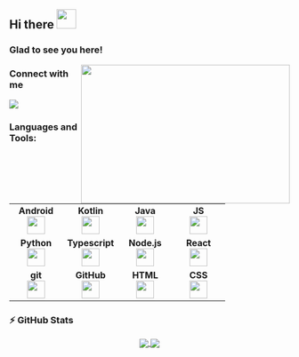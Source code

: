 ## Hi there <img src="https://raw.githubusercontent.com/iampavangandhi/iampavangandhi/master/gifs/Hi.gif" width="35px"/>

### Glad to see you here!

<img align="right" height="250" width="375" alt="" src="https://raw.githubusercontent.com/iampavangandhi/iampavangandhi/master/gifs/coder.gif" />

### Connect with me
[![](https://img.shields.io/badge/linkedin-%230077B5.svg?style=for-the-badge&logo=linkedin)](https://www.linkedin.com/in/pavlo-horbatiuk-301188164/)

### Languages and Tools:

<table width="480px">
  <tbody>
    <tr valign="top">
      <td width="80px" align="center">
        <span><strong>Android</strong></span><br>
        <img height="32" src="https://cdn.jsdelivr.net/gh/devicons/devicon/icons/android/android-original.svg">
      </td>
      <td width="80px" align="center">
        <span><strong>Kotlin</strong></span><br>
        <img height="32" src="https://cdn.jsdelivr.net/gh/devicons/devicon/icons/kotlin/kotlin-original.svg">
      </td>
      <td width="80px" align="center">
        <span><strong>Java</strong></span><br>
        <img height="32" src="https://cdn.jsdelivr.net/gh/devicons/devicon/icons/java/java-original.svg">
      </td>
      <td width="80px" align="center">
        <span><strong>JS</strong></span><br>
        <img height="32px" src="https://cdn.jsdelivr.net/gh/devicons/devicon/icons/javascript/javascript-original.svg">
      </td>
    </tr>
    <tr valign="top">
      <td width="80px" align="center">
        <span><strong>Python</strong></span><br>
        <img height="32px" src="https://cdn.jsdelivr.net/gh/devicons/devicon/icons/python/python-original.svg">
      </td>
      <td width="80px" align="center">
        <span><strong>Typescript</strong></span><br>
        <img height="32px" src="https://cdn.jsdelivr.net/gh/devicons/devicon/icons/typescript/typescript-original.svg">
      </td>
      <td width="80px" align="center">
        <span><strong>Node.js</strong></span><br>
        <img height="32px" src="https://cdn.jsdelivr.net/gh/devicons/devicon/icons/nodejs/nodejs-original.svg">
      </td>
      <td width="80px" align="center">
        <span><strong>React</strong></span><br>
        <img height="32px" src="https://cdn.jsdelivr.net/gh/devicons/devicon/icons/react/react-original.svg">
      </td>
    </tr>
    <tr valign="top">
      <td width="80px" align="center">
        <span><strong>git</strong></span><br>
      <img height="32px" src="https://cdn.jsdelivr.net/gh/devicons/devicon/icons/git/git-plain.svg">
      </td>
      <td width="80px" align="center">
        <span><strong>GitHub</strong></span><br>
        <img height="32px" src="https://cdn.jsdelivr.net/gh/devicons/devicon/icons/github/github-original.svg">
      </td>
      <td width="80px" align="center">
        <span><strong>HTML</strong></span><br>
        <img height="32" src="https://cdn.jsdelivr.net/gh/devicons/devicon/icons/html5/html5-original.svg">
      </td>
      <td width="80px" align="center">
        <span><strong>CSS</strong></span><br>
        <img height="32px" src="https://cdn.jsdelivr.net/gh/devicons/devicon/icons/css3/css3-original.svg">
      </td>
    </tr>
  </tbody>
</table>

### ⚡ GitHub Stats

<div align="center">
  <a href="https://git.io/streak-stats"  align="center">
    <img src="https://streak-stats.demolab.com?user=logan12344&theme=aura&hide_border=true&date_format=M%20j%5B%2C%20Y%5D" align="center" />
  </a>
  <a href="https://github-readme-stats.vercel.app" align="center">
    <img src="https://github-readme-stats.vercel.app/api/top-langs?username=logan12344&hide_border=true&theme=aura" align="center" />
  </a>
</div>
